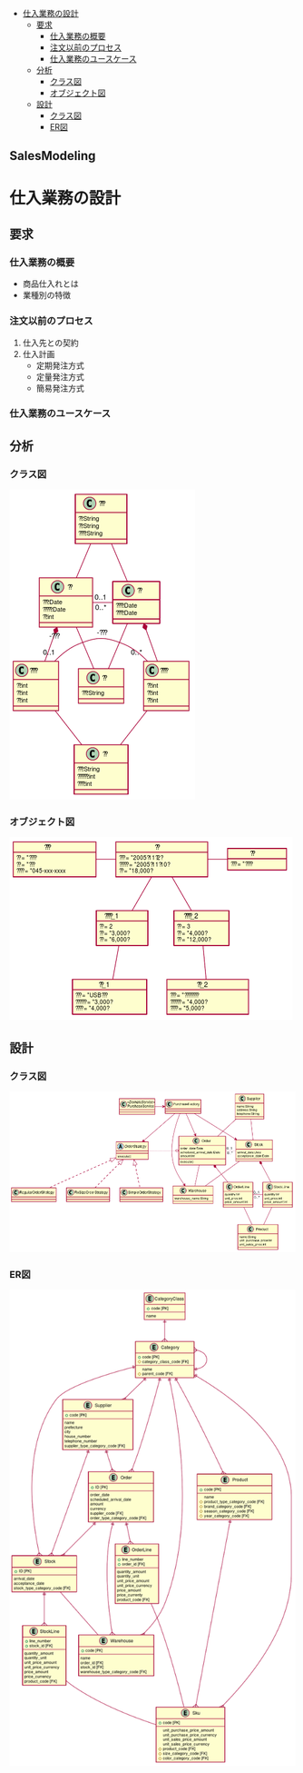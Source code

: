   
  
* [仕入業務の設計](#仕入業務の設計 )
	* [要求](#要求 )
		* [仕入業務の概要](#仕入業務の概要 )
		* [注文以前のプロセス](#注文以前のプロセス )
		* [仕入業務のユースケース](#仕入業務のユースケース )
	* [分析](#分析 )
		* [クラス図](#クラス図 )
		* [オブジェクト図](#オブジェクト図 )
	* [設計](#設計 )
		* [クラス図](#クラス図-1 )
		* [ER図](#er図 )
  
SalesModeling
---
# 仕入業務の設計
  
## 要求
  
### 仕入業務の概要
  
+ 商品仕入れとは
+ 業種別の特徴
  
### 注文以前のプロセス
  
1. 仕入先との契約
1. 仕入計画
   + 定期発注方式
   + 定量発注方式
   + 簡易発注方式
  
### 仕入業務のユースケース
  

[](./assets/31c3844cfc339f5747262bf1ef4300710.png?0.35944243375189866)  
  
## 分析
  
### クラス図
  
  

![](./assets/31c3844cfc339f5747262bf1ef4300711.png?0.8044352362306506)  
  
### オブジェクト図
  

![](./assets/31c3844cfc339f5747262bf1ef4300712.png?0.38286709606387137)  
  
## 設計
  
### クラス図
  

![](./assets/31c3844cfc339f5747262bf1ef4300713.png?0.5077034239855795)  
  
### ER図
  

![](./assets/31c3844cfc339f5747262bf1ef4300714.png?0.516810257245665)  
  